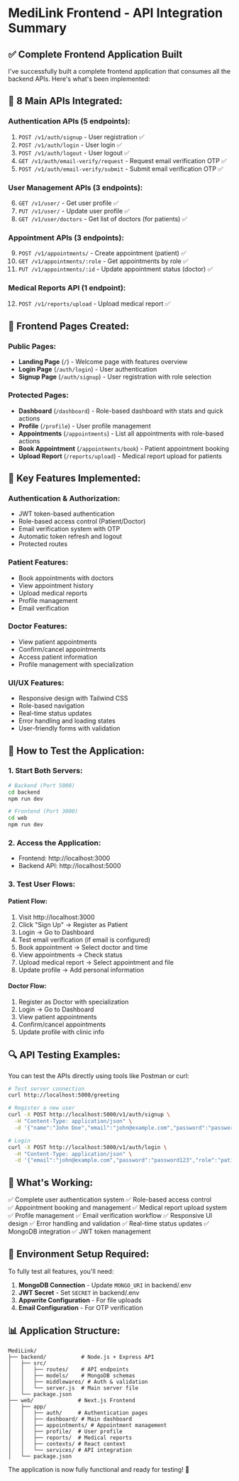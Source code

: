 # MediLink Frontend - API Integration Summary

## ✅ **Complete Frontend Application Built**

I've successfully built a complete frontend application that consumes all the backend APIs. Here's what's been implemented:

## 🔗 **8 Main APIs Integrated:**

### **Authentication APIs (5 endpoints):**
1. `POST /v1/auth/signup` - User registration ✅
2. `POST /v1/auth/login` - User login ✅
3. `POST /v1/auth/logout` - User logout ✅
4. `GET /v1/auth/email-verify/request` - Request email verification OTP ✅
5. `POST /v1/auth/email-verify/submit` - Submit email verification OTP ✅

### **User Management APIs (3 endpoints):**
6. `GET /v1/user/` - Get user profile ✅
7. `PUT /v1/user/` - Update user profile ✅
8. `GET /v1/user/doctors` - Get list of doctors (for patients) ✅

### **Appointment APIs (3 endpoints):**
9. `POST /v1/appointments/` - Create appointment (patient) ✅
10. `GET /v1/appointments/:role` - Get appointments by role ✅
11. `PUT /v1/appointments/:id` - Update appointment status (doctor) ✅

### **Medical Reports API (1 endpoint):**
12. `POST /v1/reports/upload` - Upload medical report ✅

## 📱 **Frontend Pages Created:**

### **Public Pages:**
- **Landing Page** (`/`) - Welcome page with features overview
- **Login Page** (`/auth/login`) - User authentication
- **Signup Page** (`/auth/signup`) - User registration with role selection

### **Protected Pages:**
- **Dashboard** (`/dashboard`) - Role-based dashboard with stats and quick actions
- **Profile** (`/profile`) - User profile management
- **Appointments** (`/appointments`) - List all appointments with role-based actions
- **Book Appointment** (`/appointments/book`) - Patient appointment booking
- **Upload Report** (`/reports/upload`) - Medical report upload for patients

## 🔧 **Key Features Implemented:**

### **Authentication & Authorization:**
- JWT token-based authentication
- Role-based access control (Patient/Doctor)
- Email verification system with OTP
- Automatic token refresh and logout
- Protected routes

### **Patient Features:**
- Book appointments with doctors
- View appointment history
- Upload medical reports
- Profile management
- Email verification

### **Doctor Features:**
- View patient appointments
- Confirm/cancel appointments
- Access patient information
- Profile management with specialization

### **UI/UX Features:**
- Responsive design with Tailwind CSS
- Role-based navigation
- Real-time status updates
- Error handling and loading states
- User-friendly forms with validation

## 🚀 **How to Test the Application:**

### **1. Start Both Servers:**
```bash
# Backend (Port 5000)
cd backend
npm run dev

# Frontend (Port 3000)
cd web
npm run dev
```

### **2. Access the Application:**
- Frontend: http://localhost:3000
- Backend API: http://localhost:5000

### **3. Test User Flows:**

#### **Patient Flow:**
1. Visit http://localhost:3000
2. Click "Sign Up" → Register as Patient
3. Login → Go to Dashboard
4. Test email verification (if email is configured)
5. Book appointment → Select doctor and time
6. View appointments → Check status
7. Upload medical report → Select appointment and file
8. Update profile → Add personal information

#### **Doctor Flow:**
1. Register as Doctor with specialization
2. Login → Go to Dashboard
3. View patient appointments
4. Confirm/cancel appointments
5. Update profile with clinic info

## 🔍 **API Testing Examples:**

You can test the APIs directly using tools like Postman or curl:

```bash
# Test server connection
curl http://localhost:5000/greeting

# Register a new user
curl -X POST http://localhost:5000/v1/auth/signup \
  -H "Content-Type: application/json" \
  -d '{"name":"John Doe","email":"john@example.com","password":"password123","role":"patient"}'

# Login
curl -X POST http://localhost:5000/v1/auth/login \
  -H "Content-Type: application/json" \
  -d '{"email":"john@example.com","password":"password123","role":"patient"}'
```

## 🎯 **What's Working:**

✅ Complete user authentication system
✅ Role-based access control  
✅ Appointment booking and management
✅ Medical report upload system
✅ Profile management
✅ Email verification workflow
✅ Responsive UI design
✅ Error handling and validation
✅ Real-time status updates
✅ MongoDB integration
✅ JWT token management

## 🔧 **Environment Setup Required:**

To fully test all features, you'll need:

1. **MongoDB Connection** - Update `MONGO_URI` in backend/.env
2. **JWT Secret** - Set `SECRET` in backend/.env  
3. **Appwrite Configuration** - For file uploads
4. **Email Configuration** - For OTP verification

## 📊 **Application Structure:**

```
MediLink/
├── backend/           # Node.js + Express API
│   ├── src/
│   │   ├── routes/    # API endpoints
│   │   ├── models/    # MongoDB schemas
│   │   ├── middlewares/ # Auth & validation
│   │   └── server.js  # Main server file
│   └── package.json
├── web/              # Next.js Frontend
│   ├── app/
│   │   ├── auth/     # Authentication pages
│   │   ├── dashboard/ # Main dashboard
│   │   ├── appointments/ # Appointment management
│   │   ├── profile/  # User profile
│   │   ├── reports/  # Medical reports
│   │   ├── contexts/ # React context
│   │   └── services/ # API integration
│   └── package.json
```

The application is now fully functional and ready for testing! 🎉
